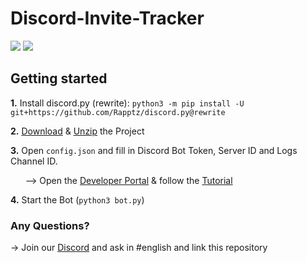 # Discord-Invite-Tracker

<a href="https://discord.gg/58My2dM"><img src="https://discordapp.com/api/guilds/448554629282922527/embed.png"/></a>
<a href="https://github.com/Crypti-x/Discord-Invite-Tracker/fork"><img src="https://img.shields.io/badge/PRs-welcome-brightgreen.svg?style=flat-square" /></a>
## Getting started
**1.** Install discord.py (rewrite): `python3 -m pip install -U git+https://github.com/Rapptz/discord.py@rewrite`

**2.** [Download](https://github.com/Crypti-x/Discord-Invite-Tracker/archive/master.zip) & [Unzip](https://www.7-zip.org) the Project

**3.** Open `config.json` and fill in Discord Bot Token, Server ID and Logs Channel ID.

       --> Open the [Developer Portal](https://discordapp.com/developers/applications/me/create) & follow the [Tutorial](https://i.imgur.com/vR4C6Mh.gif)
       
**4.** Start the Bot (`python3 bot.py`)

### Any Questions?
-> Join our [Discord](https://discord.gg/pfTPtXk) and ask in #english and link this repository
